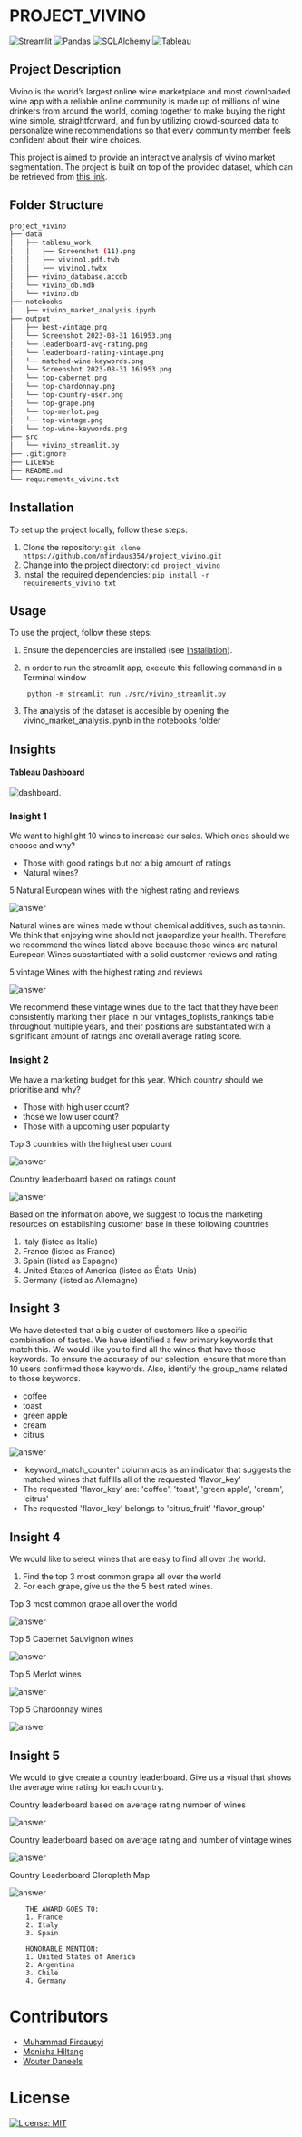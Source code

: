# PROJECT_VIVINO
![Streamlit](https://img.shields.io/badge/Powered%20by-Streamlit-brightgreen.svg)
![Pandas](https://img.shields.io/badge/Made%20with-Pandas-blue.svg)
![SQLAlchemy](https://img.shields.io/badge/Powered%20by-SQLAlchemy-blue.svg)
![Tableau](https://img.shields.io/badge/Uses-Tableau-9cf.svg)

## Project Description
Vivino is the world’s largest online wine marketplace and most downloaded wine app with a reliable online community is made up of millions of wine drinkers from around the world, coming together to make buying the right wine simple, straightforward, and fun by utilizing crowd-sourced data to personalize wine recommendations so that every community member feels confident about their wine choices.

This project is aimed to provide an interactive analysis of vivino market segmentation. The project is built on top of the provided dataset, which can be retrieved from [this link](https://drive.google.com/file/d/122rj3-c0mpFPL04IXeXjSp2_H66-33RS/view?usp=sharing). 

## Folder Structure
```bash
project_vivino
├── data
│   ├── tableau_work
│   │   ├── Screenshot (11).png
│   │   ├── vivino1.pdf.twb
│   │   ├── vivino1.twbx     
│   ├── vivino_database.accdb
│   └── vivino_db.mdb
│   └── vivino.db    
├── notebooks
│   ├── vivino_market_analysis.ipynb
├── output
│   ├── best-vintage.png
│   └── Screenshot 2023-08-31 161953.png
│   └── leaderboard-avg-rating.png
│   └── leaderboard-rating-vintage.png
│   └── matched-wine-keywords.png
│   └── Screenshot 2023-08-31 161953.png
│   └── top-cabernet.png
│   └── top-chardonnay.png
│   └── top-country-user.png
│   └── top-grape.png
│   └── top-merlot.png
│   └── top-vintage.png
│   └── top-wine-keywords.png
├── src
│   └── vivino_streamlit.py
├── .gitignore
├── LICENSE
├── README.md
└── requirements_vivino.txt
```

## Installation

To set up the project locally, follow these steps:

1. Clone the repository: `git clone https://github.com/mfirdaus354/project_vivino.git`
2. Change into the project directory: `cd project_vivino`
3. Install the required dependencies: `pip install -r requirements_vivino.txt`

## Usage

To use the project, follow these steps:

1. Ensure the dependencies are installed (see [Installation](#installation)).
2. In order to run the streamlit app, execute this following command in a Terminal window

        
        python -m streamlit run ./src/vivino_streamlit.py
        

3. The analysis of the dataset is accesible by opening the vivino_market_analysis.ipynb in the notebooks folder

## Insights

#### Tableau Dashboard

![dashboard](./data/tableau_work/Screenshot%20(11).png).

### Insight 1
We want to highlight 10 wines to increase our sales. Which ones should we choose and why?
- Those with good ratings but not a big amount of ratings
- Natural wines?

5 Natural European wines with the highest rating and reviews

![answer](./output/Screenshot%202023-08-31%20161953.png) 

Natural wines are wines made without chemical additives, such as tannin. We think that enjoying wine should not jeaopardize your health. Therefore, we recommend the wines listed above because those wines are natural, European Wines substantiated with a solid customer reviews and rating.

5 vintage Wines with the highest rating and reviews

![answer](./output/best-vintage.png)

We recommend these vintage wines due to the fact that they have been consistently marking their place in our vintages_toplists_rankings table throughout multiple years, and their positions are substantiated with a significant amount of ratings and overall average rating score.

### Insight 2
We have a marketing budget for this year. Which country should we prioritise and why?
- Those with high user count?
- those we low user count?
- Those with a upcoming user popularity

Top 3 countries with the highest user count

![answer](./output/top-country-user.png)

Country leaderboard based on ratings count

![answer](./output/country-rating.png)

Based on the information above, we suggest to focus the marketing resources on establishing customer base in these following countries 
 1. Italy (listed as Italie)
 2. France (listed as France)
 3. Spain (listed as Espagne)
 4. United States of America (listed as États-Unis)
 5. Germany (listed as Allemagne)

## Insight 3
We have detected that a big cluster of customers like a specific combination of tastes.
We have identified a few primary keywords that match this.
We would like you to find all the wines that have those keywords. 
To ensure the accuracy of our selection, ensure that more than 10 users confirmed those keywords.
 Also, identify the group_name related to those keywords. 
 - coffee
- toast
- green apple
- cream
- citrus

![answer](./output/matched-wine-keywords.png)

- 'keyword_match_counter' column acts as an indicator that suggests the matched wines that fulfills all of the requested 'flavor_key'
- The requested 'flavor_key' are: 'coffee', 'toast', 'green apple', 'cream', 'citrus'
- The requested 'flavor_key' belongs to 'citrus_fruit' 'flavor_group'

## Insight 4
We would like to select wines that are easy to find all over the world. 
1. Find the top 3 most common grape all over the world 
2. For each grape, give us the the 5 best rated wines.

Top 3 most common grape all over the world 

![answer](./output/top-grape.png)

Top 5 Cabernet Sauvignon wines

![answer](./output/top-cabernet.png)

Top 5 Merlot wines

![answer](./output/top-merlot.png)

Top 5 Chardonnay wines

![answer](./output/top-chardonnay.png)

## Insight 5
We would to give create a country leaderboard.
Give us a visual that shows the average wine rating for each country.

Country leaderboard based on average rating number of wines

![answer](./output/leaderboard-avg-rating.png)

Country leaderboard based on average rating and number of vintage wines

![answer](./output/leaderboard-rating-vintage.png)

Country Leaderboard Cloropleth Map

![answer](./output/country-leaderboard-wines.png)

        THE AWARD GOES TO:
        1. France
        2. Italy
        3. Spain

        HONORABLE MENTION:
        1. United States of America
        2. Argentina
        3. Chile
        4. Germany

# Contributors
- [Muhammad Firdausyi](https://github.com/mfirdaus354)
- [Monisha Hiltang](https://github.com/moni2code)
- [Wouter Daneels](https://github.com/woujer)

# License
[![License: MIT](https://img.shields.io/badge/License-MIT-yellow.svg)](https://opensource.org/licenses/MIT)



